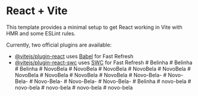 # React + Vite

This template provides a minimal setup to get React working in Vite with HMR and some ESLint rules.

Currently, two official plugins are available:

- [@vitejs/plugin-react](https://github.com/vitejs/vite-plugin-react/blob/main/packages/plugin-react/README.md) uses [Babel](https://babeljs.io/) for Fast Refresh
- [@vitejs/plugin-react-swc](https://github.com/vitejs/vite-plugin-react-swc) uses [SWC](https://swc.rs/) for Fast Refresh
#   B e l i n h a  
 #   B e l i n h a  
 #   B e l i n h a  
 #   N o v o B e l a  
 #   N o v o B e l a  
 #   N o v o B e l a  
 #   N o v o B e l a  
 #   N o v o B e l a  
 #   N o v o B e l a  
 #   N o v o B e l a  
 #   N o v o B e l a  
 #   N o v o B e l a  
 #   N o v o - B e l a -  
 #   N o v o - B e l a -  
 #   N o v o - B e l a -  
 #   N o v o - B e l a -  
 #   N o v o - B e l a -  
 #   B e l i n h a  
 #   n o v o - b e l a  
 #   n o v o - b e l a  
 #   n o v o - b e l a  
 #   n o v o - b e l a  
 #   n o v o - b e l a  
 
